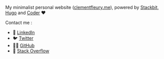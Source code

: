 My minimalist personal website ([clementfleury.me](https://www.clementfleury.me/)), powered by [Stackbit](https://www.stackbit.com/), [Hugo](https://gohugo.io/) and [Coder](https://github.com/luizdepra/hugo-coder/) ❤️

Contact me :
- 👔 [LinkedIn](https://www.linkedin.com/in/clementfleury/)
- 🐦 [Twitter](https://www.linkedin.com/in/clementfleury/)
- 🐱‍💻 [GitHub](https://www.linkedin.com/in/clementfleury/)
- 🤷 [Stack Overflow](https://stackoverflow.com/users/1415232/fleuryc/)
